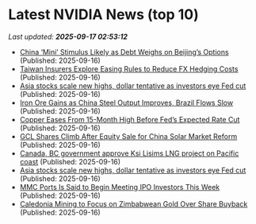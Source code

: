 # Latest NVIDIA News (top 10)
_Last updated: **2025-09-17 02:53:12**_

- [China ‘Mini’ Stimulus Likely as Debt Weighs on Beijing’s Options](https://biztoc.com/x/0a3526fd4446a08d) (Published: 2025-09-16)
- [Taiwan Insurers Explore Easing Rules to Reduce FX Hedging Costs](https://biztoc.com/x/d72a8b9bf33728c0) (Published: 2025-09-16)
- [Asia stocks scale new highs, dollar tentative as investors eye Fed cut](https://biztoc.com/x/584d81124175a506) (Published: 2025-09-16)
- [Iron Ore Gains as China Steel Output Improves, Brazil Flows Slow](https://biztoc.com/x/3ac24ee8d57dfd2e) (Published: 2025-09-16)
- [Copper Eases From 15-Month High Before Fed’s Expected Rate Cut](https://biztoc.com/x/ed2eea1afe510850) (Published: 2025-09-16)
- [GCL Shares Climb After Equity Sale for China Solar Market Reform](https://biztoc.com/x/1aa1e23d3d1e3d36) (Published: 2025-09-16)
- [Canada, BC government approve Ksi Lisims LNG project on Pacific coast](https://biztoc.com/x/70d8bf9000927c9b) (Published: 2025-09-16)
- [Asia stocks scale new highs, dollar tentative as investors eye Fed cut](https://finance.yahoo.com/news/asia-stocks-scale-highs-dollar-021753266.html) (Published: 2025-09-16)
- [MMC Ports Is Said to Begin Meeting IPO Investors This Week](https://biztoc.com/x/6e04abf7a5f609c3) (Published: 2025-09-16)
- [Caledonia Mining to Focus on Zimbabwean Gold Over Share Buyback](https://biztoc.com/x/738e646c0d8b8715) (Published: 2025-09-16)

